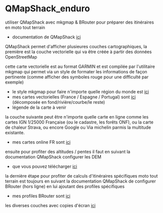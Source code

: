 # QMapShack_enduro
utiliser QMapShack avec mkgmap & BRouter pour préparer des itinéraires en moto tout terrain
- documentation de QMapShack [ici](https://github.com/Maproom/qmapshack/wiki/DocQuickStartFrench)

QMapShack permet d'afficher plusieures couches cartographiques, la première est la couche vectorielle qui va être créée à partir des données OpenStreetMap

cette carte vectorielle est au format GARMIN et est compilée par l'utilitaire mkgmap qui permet via un style de formater les informations de façon pertinente (comme afficher des symboles rouge pour une difficulté par exemple)
- le style mkgmap pour faire n'importe quelle région du monde est [ici](https://github.com/cricri-du-lauragais/QMapShack_enduro/tree/main/mkgmap/style/qmapshack)
- mes cartes vectorielles (France / Espagne / Portugal) sont [ici](https://drive.google.com/drive/folders/1u9BwlJgjlj6ju5V3EXWNfKZ7py4GAkeK?usp=sharing) (décomposée en fond/rivière/courbe/le reste)
- légende de la carte à venir

la couche suivante peut être n'importe quelle carte en ligne comme les cartes IGN 1/25000 Française (ou le cadastre, les forêts ONF), ou la carte de chaleur Strava, ou encore Google ou Via michelin parmis la multitude existante.
- mes cartes online FR sont [ici](https://github.com/cricri-du-lauragais/QMapShack_enduro/tree/main/online%20maps)

ensuite pour profiter des altitudes / pentes il faut en suivant la documentation QMapShack configurer les DEM
- que vous pouvez télécharger [ici](https://www.viewfinderpanoramas.org/Coverage%20map%20viewfinderpanoramas_org3.htm)

la dernière étape pour profiter de calculs d'itinéraires spécifiques moto tout terrain est toujours en suivant la documentation QMapShack de configurer BRouter (hors ligne) en lui ajoutant des profiles spécifiques
- mes profiles BRouter sont [ici](https://github.com/cricri-du-lauragais/QMapShack_enduro/tree/main/BRouter/profiles2)

les diverses couches avec copies d'écran [ici](https://github.com/cricri-du-lauragais/QMapShack_enduro/blob/main/calques.md)
